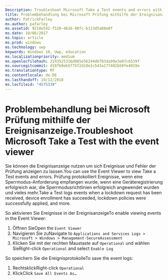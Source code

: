 ```yaml
---
Description: Troubleshoot Microsoft Take a Test events and errors with the event viewer.
title: Problembehandlung bei Microsoft Prüfung mithilfe der Ereignisanzeige.
author: PatrickFarley
ms.author: pafarley
ms.assetid: 9218e542-f520-4616-98fc-b113d5a08e0f
ms.date: 10/06/2017
ms.topic: article
ms.prod: windows
ms.technology: uwp
keywords: Windows 10, Uwp, education
ms.localizationpriority: medium
ms.openlocfilehash: 3193525316d085e56244d6f03da99e3e07c6539f
ms.sourcegitcommit: d10fb9eb5f75f2d10e1c543a177402b50fe4019e
ms.translationtype: MT
ms.contentlocale: de-DE
ms.lasthandoff: 10/12/2018
ms.locfileid: "4575339"
---
```

# <a name="troubleshoot-microsoft-take-a-test-with-the-event-viewer"></a><span data-ttu-id="f9a1e-103">Problembehandlung bei Microsoft Prüfung mithilfe der Ereignisanzeige.</span><span class="sxs-lookup"><span data-stu-id="f9a1e-103">Troubleshoot Microsoft Take a Test with the event viewer</span></span>

<span data-ttu-id="f9a1e-104">Sie können die Ereignisanzeige nutzen um sich Ereignisse und Fehler der Prüfung anzeigen zu lassen.</span><span class="sxs-lookup"><span data-stu-id="f9a1e-104">You can use the Event Viewer to view Take a Test events and errors.</span></span> <span data-ttu-id="f9a1e-105">Prüfung protokolliert Ereignisse, wenn eine Sperrmodus-Anforderung empfangen wurde, wenn eine Geräteregistrierung erfolgreich war, die Sperrmodusrichtlinien erfolgreich angewendet wurden und vieles mehr.</span><span class="sxs-lookup"><span data-stu-id="f9a1e-105">Take a Test logs events when a lockdown request has been received, device enrollment has succeeded, lockdown policies were successfully applied, and more.</span></span>

<span data-ttu-id="f9a1e-106">So aktivieren Sie Ereignisse in der Ereignisanzeige</span><span class="sxs-lookup"><span data-stu-id="f9a1e-106">To enable viewing events in the Event Viewer:</span></span>
1. <span data-ttu-id="f9a1e-107">Öffnen Sie</span><span class="sxs-lookup"><span data-stu-id="f9a1e-107">Open the</span></span> `Event Viewer`
2. <span data-ttu-id="f9a1e-108">Navigieren Sie zu</span><span class="sxs-lookup"><span data-stu-id="f9a1e-108">Navigate to</span></span> `Applications and Services Logs > Microsoft > Windows > Management-SecureAssessment`
3. <span data-ttu-id="f9a1e-109">Klicken Sie mit der rechten Maustaste auf `Operational` und wählen Sie</span><span class="sxs-lookup"><span data-stu-id="f9a1e-109">Right-click `Operational` and select</span></span> `Enable Log`

<span data-ttu-id="f9a1e-110">So speichern Sie die Ereignisprotokolle</span><span class="sxs-lookup"><span data-stu-id="f9a1e-110">To save the event logs:</span></span>
1. <span data-ttu-id="f9a1e-111">Rechtsklick</span><span class="sxs-lookup"><span data-stu-id="f9a1e-111">Right-click</span></span> `Operational`
2. <span data-ttu-id="f9a1e-112">Klick</span><span class="sxs-lookup"><span data-stu-id="f9a1e-112">Click</span></span> `Save All Events As…`
